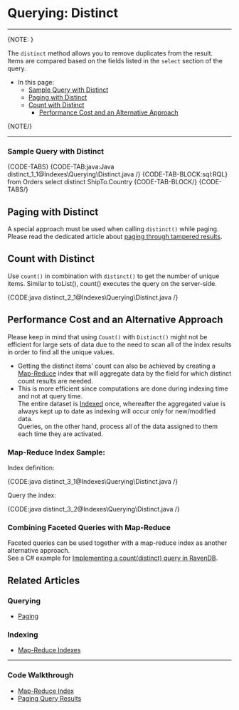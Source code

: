 # Querying: Distinct
---

{NOTE: }

The `distinct` method allows you to remove duplicates from the result.  
Items are compared based on the fields listed in the `select` section of the query. 

* In this page:
   * [Sample Query with Distinct](../../indexes/querying/distinct#sample-query-with-distinct)
   * [Paging with Distinct](../../indexes/querying/distinct#paging-with-distinct)
   * [Count with Distinct](../../indexes/querying/distinct#count-with-distinct)
      * [Performance Cost and an Alternative Approach](../../indexes/querying/distinct#performance-cost-and-an-alternative-approach)

{NOTE/}

---

### Sample Query with Distinct

{CODE-TABS}
{CODE-TAB:java:Java distinct_1_1@Indexes\Querying\Distinct.java /}
{CODE-TAB-BLOCK:sql:RQL}
from Orders 
select distinct ShipTo.Country 
{CODE-TAB-BLOCK/}
{CODE-TABS/}

## Paging with Distinct

A special approach must be used when calling `distinct()` while paging.  
Please read the dedicated article about [paging through tampered results](../../indexes/querying/paging#paging-through-tampered-results).  

## Count with Distinct

Use `count()` in combination with `distinct()` to get the number of unique items.
Similar to toList(), count() executes the query on the server-side.

{CODE:java distinct_2_1@Indexes\Querying\Distinct.java /}

## Performance Cost and an Alternative Approach

Please keep in mind that using `Count()` with `Distinct()` might not be efficient for large sets of data due to the need to scan all of the index results in order to find all the unique values.

* Getting the distinct items' count can also be achieved by creating a [Map-Reduce](../../indexes/map-reduce-indexes) index 
  that will aggregate data by the field for which distinct count results are needed.
* This is more efficient since computations are done during indexing time and not at query time.  
  The entire dataset is [Indexed](../../indexes/creating-and-deploying) 
  once, whereafter the aggregated value is always kept up to date as indexing will occur only for new/modified data.  
  Queries, on the other hand, process all of the data assigned to them each time they are activated.

### Map-Reduce Index Sample:

Index definition:

{CODE:java distinct_3_1@Indexes\Querying\Distinct.java /}

Query the index:

{CODE:java distinct_3_2@Indexes\Querying\Distinct.java /}

### Combining Faceted Queries with Map-Reduce

Faceted queries can be used together with a map-reduce index as another alternative approach.  
See a C# example for [Implementing a count(distinct) query in RavenDB](https://ravendb.net/articles/implementing-a-countdistinct-query-in-ravendb).


## Related Articles

### Querying

- [Paging](../../indexes/querying/paging)

### Indexing

- [Map-Reduce Indexes](../../indexes/map-reduce-indexes)

---

### Code Walkthrough

- [Map-Reduce Index](https://demo.ravendb.net/demos/csharp/static-indexes/map-reduce-index)
- [Paging Query Results](https://demo.ravendb.net/demos/csharp/queries/paging-query-results)
